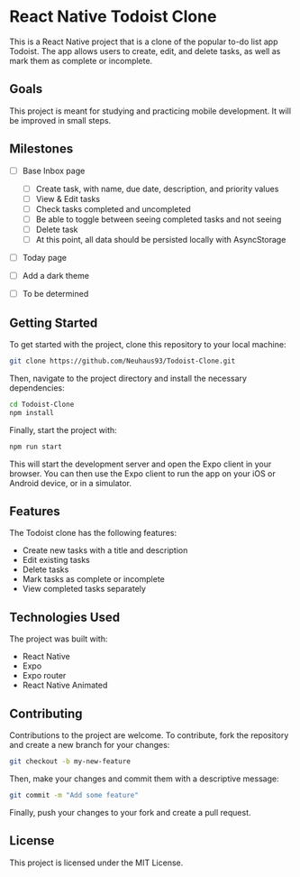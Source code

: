 # React Native Todoist Clone

This is a React Native project that is a clone of the popular to-do list app Todoist. The app allows users to create, edit, and delete tasks, as well as mark them as complete or incomplete.

## Goals

This project is meant for studying and practicing mobile development. It will be improved in small steps.

## Milestones

-   [ ] Base Inbox page

    -   [ ] Create task, with name, due date, description, and priority values
    -   [ ] View & Edit tasks
    -   [ ] Check tasks completed and uncompleted
    -   [ ] Be able to toggle between seeing completed tasks and not seeing
    -   [ ] Delete task
    -   [ ] At this point, all data should be persisted locally with AsyncStorage

-   [ ] Today page

-   [ ] Add a dark theme

-   [ ] To be determined

## Getting Started

To get started with the project, clone this repository to your local machine:

```bash
git clone https://github.com/Neuhaus93/Todoist-Clone.git
```

Then, navigate to the project directory and install the necessary dependencies:

```bash
cd Todoist-Clone
npm install
```

Finally, start the project with:

```bash
npm run start
```

This will start the development server and open the Expo client in your browser. You can then use the Expo client to run the app on your iOS or Android device, or in a simulator.

## Features

The Todoist clone has the following features:

-   Create new tasks with a title and description
-   Edit existing tasks
-   Delete tasks
-   Mark tasks as complete or incomplete
-   View completed tasks separately

## Technologies Used

The project was built with:

-   React Native
-   Expo
-   Expo router
-   React Native Animated

## Contributing

Contributions to the project are welcome. To contribute, fork the repository and create a new branch for your changes:

```bash
git checkout -b my-new-feature
```

Then, make your changes and commit them with a descriptive message:

```bash
git commit -m "Add some feature"
```

Finally, push your changes to your fork and create a pull request.

## License

This project is licensed under the MIT License.
